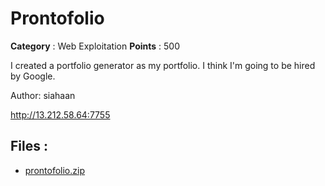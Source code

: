 # Prontofolio

**Category** : Web Exploitation
**Points** : 500

I created a portfolio generator as my portfolio. 
I think I'm going to be hired by Google.

Author: siahaan

http://13.212.58.64:7755

## Files : 
 - [prontofolio.zip](./prontofolio.zip)


